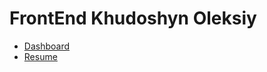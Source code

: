 # FrontEnd Khudoshyn Oleksiy

- [Dashboard](https://oleksiykharkiv.github.io/FrontEnd/Diplom_FE_24_09_2022.html) 
- [Resume](https://OleksiyKharkiv/FrontEnd/blob/test/Resume%20Khudoshyn%20Oleksiy_oct_2022.html) 